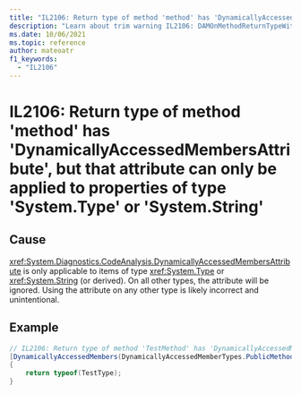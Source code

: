 ```yaml
---
title: "IL2106: Return type of method 'method' has 'DynamicallyAccessedMembersAttribute', but that attribute can only be applied to properties of type 'System.Type' or 'System.String'."
description: "Learn about trim warning IL2106: DAMOnMethodReturnTypeWithTypeOtherThanTypeOrString"
ms.date: 10/06/2021
ms.topic: reference
author: mateoatr
f1_keywords:
  - "IL2106"
---
```

# IL2106: Return type of method 'method' has 'DynamicallyAccessedMembersAttribute', but that attribute can only be applied to properties of type 'System.Type' or 'System.String'

## Cause

<xref:System.Diagnostics.CodeAnalysis.DynamicallyAccessedMembersAttribute> is only applicable to items of type <xref:System.Type> or <xref:System.String> (or derived). On all other types, the attribute will be ignored. Using the attribute on any other type is likely incorrect and unintentional.

## Example

```csharp
// IL2106: Return type of method 'TestMethod' has 'DynamicallyAccessedMembersAttribute', but that attribute can only be applied to properties of type 'System.Type' or 'System.String'
[DynamicallyAccessedMembers(DynamicallyAccessedMemberTypes.PublicMethods)] object TestMethod()
{
    return typeof(TestType);
}
```

